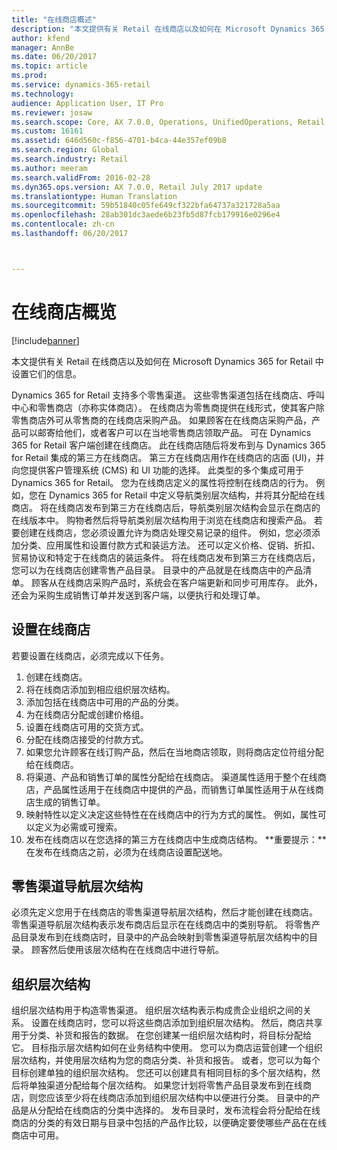```yaml
---
title: "在线商店概述"
description: "本文提供有关 Retail 在线商店以及如何在 Microsoft Dynamics 365 for Retail 中设置它们的信息。"
author: kfend
manager: AnnBe
ms.date: 06/20/2017
ms.topic: article
ms.prod: 
ms.service: dynamics-365-retail
ms.technology: 
audience: Application User, IT Pro
ms.reviewer: josaw
ms.search.scope: Core, AX 7.0.0, Operations, UnifiedOperations, Retail
ms.custom: 16161
ms.assetid: 646d560c-f856-4701-b4ca-44e357ef09b8
ms.search.region: Global
ms.search.industry: Retail
ms.author: meeram
ms.search.validFrom: 2016-02-28
ms.dyn365.ops.version: AX 7.0.0, Retail July 2017 update
ms.translationtype: Human Translation
ms.sourcegitcommit: 59b51840c05fe649cf322bfa64737a321728a5aa
ms.openlocfilehash: 28ab301dc3aede6b23fb5d87fcb179916e0296e4
ms.contentlocale: zh-cn
ms.lasthandoff: 06/20/2017



---
```


# <a name="online-store-overview"></a>在线商店概览

[!include[banner](includes/banner.md)]


本文提供有关 Retail 在线商店以及如何在 Microsoft Dynamics 365 for Retail 中设置它们的信息。

Dynamics 365 for Retail 支持多个零售渠道。 这些零售渠道包括在线商店、呼叫中心和零售商店（亦称实体商店）。 在线商店为零售商提供在线形式，使其客户除零售商店外可从零售商的在线商店采购产品。 如果顾客在在线商店采购产品，产品可以邮寄给他们，或者客户可以在当地零售商店领取产品。 可在 Dynamics 365 for Retail 客户端创建在线商店。 此在线商店随后将发布到与 Dynamics 365 for Retail 集成的第三方在线商店。 第三方在线商店用作在线商店的店面 (UI)，并向您提供客户管理系统 (CMS) 和 UI 功能的选择。 此类型的多个集成可用于 Dynamics 365 for Retail。 您为在线商店定义的属性将控制在线商店的行为。 例如，您在 Dynamics 365 for Retail 中定义导航类别层次结构，并将其分配给在线商店。 将在线商店发布到第三方在线商店后，导航类别层次结构会显示在商店的在线版本中。 购物者然后将导航类别层次结构用于浏览在线商店和搜索产品。 若要创建在线商店，您必须设置允许为商店处理交易记录的组件。 例如，您必须添加分类、应用属性和设置付款方式和装运方法。 还可以定义价格、促销、折扣、贸易协议和特定于在线商店的装运条件。 将在线商店发布到第三方在线商店后，您可以为在线商店创建零售产品目录。 目录中的产品就是在线商店中的产品清单。 顾客从在线商店采购产品时，系统会在客户端更新和同步可用库存。 此外，还会为采购生成销售订单并发送到客户端，以便执行和处理订单。

## <a name="set-up-an-online-store"></a>设置在线商店
若要设置在线商店，必须完成以下任务。

1.  创建在线商店。
2.  将在线商店添加到相应组织层次结构。
3.  添加包括在线商店中可用的产品的分类。
4.  为在线商店分配或创建价格组。
5.  设置在线商店可用的交货方式。
6.  分配在线商店接受的付款方式。
7.  如果您允许顾客在线订购产品，然后在当地商店领取，则将商店定位符组分配给在线商店。
8.  将渠道、产品和销售订单的属性分配给在线商店。 渠道属性适用于整个在线商店，产品属性适用于在线商店中提供的产品，而销售订单属性适用于从在线商店生成的销售订单。
9.  映射特性以定义决定这些特性在在线商店中的行为方式的属性。 例如，属性可以定义为必需或可搜索。
10. 发布在线商店以在您选择的第三方在线商店中生成商店结构。 **重要提示：**在发布在线商店之前，必须为在线商店设置配送地。

## <a name="retail-channel-navigation-hierarchies"></a>零售渠道导航层次结构
必须先定义您用于在线商店的零售渠道导航层次结构，然后才能创建在线商店。 零售渠道导航层次结构表示发布商店后显示在在线商店中的类别导航。 将零售产品目录发布到在线商店时，目录中的产品会映射到零售渠道导航层次结构中的目录。 顾客然后使用该层次结构在在线商店中进行导航。

## <a name="organization-hierarchies"></a>组织层次结构
组织层次结构用于构造零售渠道。 组织层次结构表示构成贵企业组织之间的关系。 设置在线商店时，您可以将这些商店添加到组织层次结构。 然后，商店共享用于分类、补货和报告的数据。 在您创建某一组织层次结构时，将目标分配给它。 目标指示层次结构如何在业务结构中使用。 您可以为商店运营创建一个组织层次结构，并使用层次结构为您的商店分类、补货和报告。 或者，您可以为每个目标创建单独的组织层次结构。 您还可以创建具有相同目标的多个层次结构，然后将单独渠道分配给每个层次结构。 如果您计划将零售产品目录发布到在线商店，则您应该至少将在线商店添加到组织层次结构中以便进行分类。 目录中的产品是从分配给在线商店的分类中选择的。 发布目录时，发布流程会将分配给在线商店的分类的有效日期与目录中包括的产品作比较，以便确定要使哪些产品在在线商店中可用。




